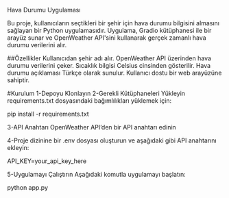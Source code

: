 Hava Durumu Uygulaması

Bu proje, kullanıcıların seçtikleri bir şehir için hava durumu bilgisini almasını sağlayan bir Python uygulamasıdır. Uygulama, Gradio kütüphanesi ile bir arayüz sunar ve OpenWeather API'sini kullanarak gerçek zamanlı hava durumu verilerini alır.

##Özellikler
Kullanıcıdan şehir adı alır.
OpenWeather API üzerinden hava durumu verilerini çeker.
Sıcaklık bilgisi Celsius cinsinden gösterilir.
Hava durumu açıklaması Türkçe olarak sunulur.
Kullanıcı dostu bir web arayüzüne sahiptir.

#Kurulum
1-Depoyu Klonlayın
2-Gerekli Kütüphaneleri Yükleyin 
requirements.txt dosyasındaki bağımlılıkları yüklemek için:

pip install -r requirements.txt

3-API Anahtarı
OpenWeather API’den bir API anahtarı edinin

4-Proje dizinine bir .env dosyası oluşturun ve aşağıdaki gibi API anahtarını ekleyin:

API_KEY=your_api_key_here

5-Uygulamayı Çalıştırın Aşağıdaki komutla uygulamayı başlatın:

python app.py

